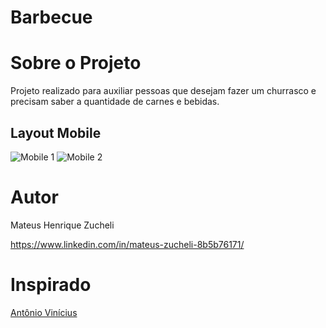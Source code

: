 # Barbecue

# Sobre o Projeto

Projeto realizado para auxiliar pessoas que desejam fazer um churrasco e precisam saber a quantidade de carnes e bebidas.

## Layout Mobile
![Mobile 1](https://github.com/Zucheli/Barbecue/blob/main/assets/Churrascômetro.png) 
![Mobile 2](https://github.com/Zucheli/Barbecue/blob/main/assets/Churrascômetro2.png)

# Autor
Mateus Henrique Zucheli 

https://www.linkedin.com/in/mateus-zucheli-8b5b76171/

# Inspirado 
[Antônio Vinícius](https://github.com/antonvinicius/churrascometro)
